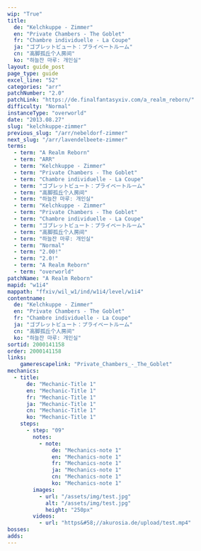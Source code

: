 ```yaml
---
wip: "True"
title:
  de: "Kelchkuppe - Zimmer"
  en: "Private Chambers - The Goblet"
  fr: "Chambre individuelle - La Coupe"
  ja: "ゴブレットビュート：プライベートルーム"
  cn: "高脚孤丘个人房间"
  ko: "하늘잔 마루: 개인실"
layout: guide_post
page_type: guide
excel_line: "52"
categories: "arr"
patchNumber: "2.0"
patchLink: "https://de.finalfantasyxiv.com/a_realm_reborn/"
difficulty: "Normal"
instanceType: "overworld"
date: "2013.08.27"
slug: "kelchkuppe-zimmer"
previous_slug: "/arr/nebeldorf-zimmer"
next_slug: "/arr/lavendelbeete-zimmer"
terms:
  - term: "A Realm Reborn"
  - term: "ARR"
  - term: "Kelchkuppe - Zimmer"
  - term: "Private Chambers - The Goblet"
  - term: "Chambre individuelle - La Coupe"
  - term: "ゴブレットビュート：プライベートルーム"
  - term: "高脚孤丘个人房间"
  - term: "하늘잔 마루: 개인실"
  - term: "Kelchkuppe - Zimmer"
  - term: "Private Chambers - The Goblet"
  - term: "Chambre individuelle - La Coupe"
  - term: "ゴブレットビュート：プライベートルーム"
  - term: "高脚孤丘个人房间"
  - term: "하늘잔 마루: 개인실"
  - term: "Normal"
  - term: "2.00!"
  - term: "2.0!"
  - term: "A Realm Reborn"
  - term: "overworld"
patchName: "A Realm Reborn"
mapid: "w1i4"
mappath: "ffxiv/wil_w1/ind/w1i4/level/w1i4"
contentname:
  de: "Kelchkuppe - Zimmer"
  en: "Private Chambers - The Goblet"
  fr: "Chambre individuelle - La Coupe"
  ja: "ゴブレットビュート：プライベートルーム"
  cn: "高脚孤丘个人房间"
  ko: "하늘잔 마루: 개인실"
sortid: 2000141158
order: 2000141158
links:
    gamerescapelink: "Private_Chambers_-_The_Goblet"
mechanics:
  - title:
      de: "Mechanic-Title 1"
      en: "Mechanic-Title 1"
      fr: "Mechanic-Title 1"
      ja: "Mechanic-Title 1"
      cn: "Mechanic-Title 1"
      ko: "Mechanic-Title 1"
    steps:
      - step: "09"
        notes:
          - note:
              de: "Mechanics-note 1"
              en: "Mechanics-note 1"
              fr: "Mechanics-note 1"
              ja: "Mechanics-note 1"
              cn: "Mechanics-note 1"
              ko: "Mechanics-note 1"
        images:
          - url: "/assets/img/test.jpg"
            alt: "/assets/img/test.jpg"
            height: "250px"
        videos:
          - url: "https&#58;//akurosia.de/upload/test.mp4"
bosses:
adds:
---
```

